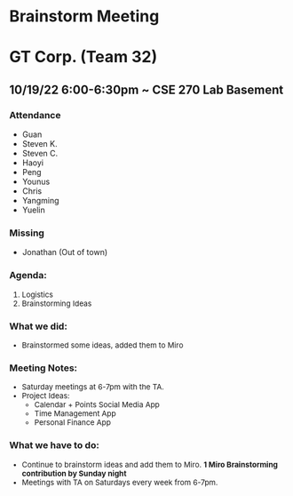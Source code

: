 # Brainstorm Meeting
# GT Corp. (Team 32)
## 10/19/22 6:00-6:30pm ~ CSE 270 Lab Basement
### **Attendance**
- Guan
- Steven K.
- Steven C.
- Haoyi
- Peng
- Younus
- Chris
- Yangming
- Yuelin

### **Missing**
- Jonathan (Out of town)

### Agenda:
<div style="font-size:10pt;">
    <ol>
        <li> Logistics
        <li> Brainstorming Ideas
    </ol>
</div>

### What we did:
<div style="font-size:10pt;">
    <ul>
        <li> Brainstormed some ideas, added them to Miro
    </ul>
</div>

### Meeting Notes:
<div style="font-size:10pt;">
    <ul>
        <li> Saturday meetings at 6-7pm with the TA.
        <li> Project Ideas:
        <ul>
            <li> Calendar + Points Social Media App
            <li> Time Management App
            <li> Personal Finance App
        </ul>
    </ul>
</div>

### What we have to do:
<div style="font-size:10pt;">
    <ul>
        <li> Continue to brainstorm ideas and add them to Miro. <b> 1 Miro Brainstorming contribution by Sunday night </b>
        <li> Meetings with TA on Saturdays every week from 6-7pm.
    </ul>
</div>

